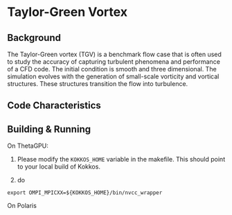 # Taylor-Green Vortex

## Background
The Taylor-Green vortex (TGV) is a benchmark flow case that is often used to study the accuracy of capturing turbulent phenomena and performance of a CFD code. The initial condition is smooth and three dimensional.  The simulation evolves with the generation of small-scale vorticity and vortical structures.  These structures transition the flow into turbulence.           

## Code Characteristics 

## Building & Running

On ThetaGPU: 

1. Please modify the `KOKKOS_HOME` variable in the makefile. This should point to your local build of Kokkos. 

2. do 

```
export OMPI_MPICXX=${KOKKOS_HOME}/bin/nvcc_wrapper  
```

On Polaris

